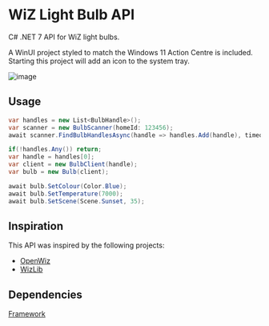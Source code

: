 # WiZ Light Bulb API

C# .NET 7 API for WiZ light bulbs.

A WinUI project styled to match the Windows 11 Action Centre is included. Starting this project will add an icon to the system tray.

![image](https://github.com/ZachChapman/WizBulbApi/assets/136128804/eb3f8d43-cd57-4411-9c27-64700c18255a)

## Usage
```csharp
var handles = new List<BulbHandle>();
var scanner = new BulbScanner(homeId: 123456);
await scanner.FindBulbHandlesAsync(handle => handles.Add(handle), timeout: 3000);

if(!handles.Any()) return;
var handle = handles[0];
var client = new BulbClient(handle);
var bulb = new Bulb(client);

await bulb.SetColour(Color.Blue);
await bulb.SetTemperature(7000);
await bulb.SetScene(Scene.Sunset, 35);
```

## Inspiration
This API was inspired by the following projects:

- [OpenWiz](https://github.com/UselessMnemonic/OpenWiz)
- [WizLib](https://github.com/nmoschkin/WizLib)

## Dependencies
[Framework](https://github.com/JelliChu/Framework)
